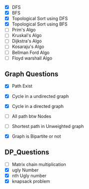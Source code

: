- [X] DFS
- [X] BFS
- [X] Topological Sort using DFS
- [X] Topological Sort using BFS
- [ ] Prim's Algo
- [ ] Kruskal's Algo
- [ ] Dijkstra's Algo
- [ ] Kosaraju's Algo
- [ ] Bellman Ford Algo
- [ ] Floyd warshall Algo

Graph Questions
-------------------

- [X] Path Exist
- [X] Cycle in a undirected graph
- [X] Cycle in a directed graph
- [ ] All path btw Nodes
- [ ] Shortest path in  Unweighted graph
- [X] Graph is Bipartite or not













DP_Questions 
-------------------

- [ ] Matrix chain multiplication 
- [X] ugly Number
- [X] nth Ugly number
- [X] knapsack problem